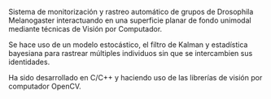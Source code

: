 Sistema de monitorización y rastreo automático de grupos de Drosophila Melanogaster interactuando en una superficie planar de fondo unimodal mediante técnicas de Visión por Computador.

Se hace uso de un modelo estocástico, el filtro de Kalman y estadística bayesiana para rastrear múltiples individuos sin que se intercambien sus identidades.

Ha sido desarrollado en C/C++ y haciendo uso de las librerías de visión por computador OpenCV.

